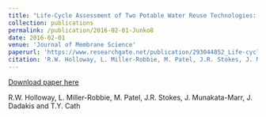 ```yaml
---
title: "Life-Cycle Assessment of Two Potable Water Reuse Technologies: MF/RO/UV-AOP Treatment and Hybrid Osmotic Membrane Bioreactors"
collection: publications
permalink: /publication/2016-02-01-Junko8
date: 2016-02-01
venue: 'Journal of Membrane Science'
paperurl: 'https://www.researchgate.net/publication/293044852_Life-cycle_assessment_of_two_potable_water_reuse_technologies_MFROUV-AOP_treatment_and_hybrid_osmotic_membrane_bioreactors'
citation: 'R.W. Holloway, L. Miller-Robbie, M. Patel, J.R. Stokes, J. Munakata-Marr, J. Dadakis and T.Y. Cath'
---
```


<a href='https://www.researchgate.net/publication/293044852_Life-cycle_assessment_of_two_potable_water_reuse_technologies_MFROUV-AOP_treatment_and_hybrid_osmotic_membrane_bioreactors'>Download paper here</a>

 R.W. Holloway, L. Miller-Robbie, M. Patel, J.R. Stokes, J. Munakata-Marr, J. Dadakis and T.Y. Cath

